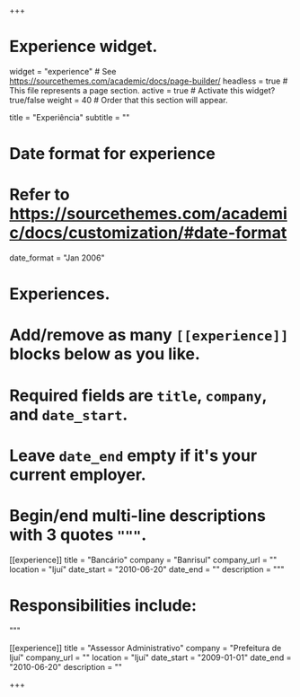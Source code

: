 +++
# Experience widget.
widget = "experience"  # See https://sourcethemes.com/academic/docs/page-builder/
headless = true  # This file represents a page section.
active = true  # Activate this widget? true/false
weight = 40  # Order that this section will appear.

title = "Experiência"
subtitle = ""

# Date format for experience
#   Refer to https://sourcethemes.com/academic/docs/customization/#date-format
date_format = "Jan 2006"

# Experiences.
#   Add/remove as many `[[experience]]` blocks below as you like.
#   Required fields are `title`, `company`, and `date_start`.
#   Leave `date_end` empty if it's your current employer.
#   Begin/end multi-line descriptions with 3 quotes `"""`.
[[experience]]
  title = "Bancário"
  company = "Banrisul"
  company_url = ""
  location = "Ijuí"
  date_start = "2010-06-20"
  date_end = ""
  description = """
  # Responsibilities include:
  
  """

[[experience]]
  title = "Assessor Administrativo"
  company = "Prefeitura de Ijuí"
  company_url = ""
  location = "Ijuí"
  date_start = "2009-01-01"
  date_end = "2010-06-20"
  description = ""

+++

